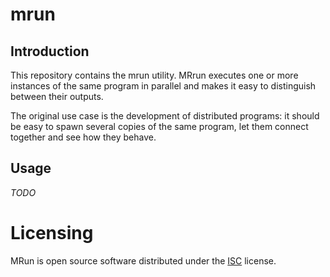# mrun
## Introduction
This repository contains the mrun utility. MRrun executes one or more
instances of the same program in parallel and makes it easy to distinguish
between their outputs.

The original use case is the development of distributed programs: it should be
easy to spawn several copies of the same program, let them connect together
and see how they behave.

## Usage
_TODO_

# Licensing
MRun is open source software distributed under the
[ISC](https://opensource.org/licenses/ISC) license.

